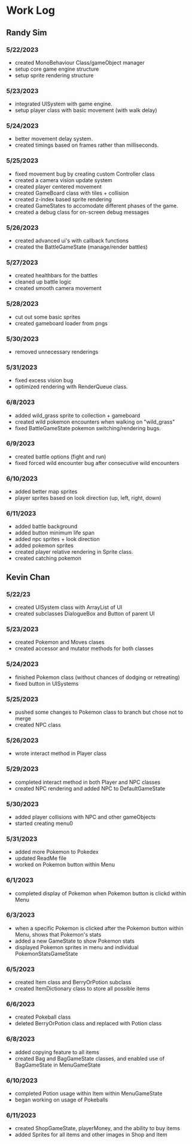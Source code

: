 # Work Log

## Randy Sim

### 5/22/2023

- created MonoBehaviour Class/gameObject manager
- setup core game engine structure
- setup sprite rendering structure

### 5/23/2023

- integrated UISystem with game engine.
- setup player class with basic movement (with walk delay)

### 5/24/2023

- better movement delay system.
- created timings based on frames rather than milliseconds.

### 5/25/2023

- fixed movement bug by creating custom Controller class
- created a camera vision update system
- created player centered movement
- created GameBoard class with tiles + collision
- created z-index based sprite rendering
- created GameStates to accomodate different phases of the game.
- created a debug class for on-screen debug messages

### 5/26/2023

- created advanced ui's with callback functions
- created the BattleGameState (manage/render battles)

### 5/27/2023

- created healthbars for the battles
- cleaned up battle logic
- created smooth camera movement

### 5/28/2023

- cut out some basic sprites
- created gameboard loader from pngs

### 5/30/2023

- removed unnecessary renderings

### 5/31/2023

- fixed excess vision bug
- optimized rendering with RenderQueue class.

### 6/8/2023

- added wild_grass sprite to collection + gameboard
- created wild pokemon encounters when walking on "wild_grass"
- fixed BattleGameState pokemon switching/rendering bugs.

### 6/9/2023

- created battle options (fight and run)
- fixed forced wild encounter bug after consecutive wild encounters

### 6/10/2023
- added better map sprites
- player sprites based on look direction (up, left, right, down)

### 6/11/2023
- added battle background
- added button minimum life span
- added npc sprites + look direction
- added pokemon sprites
- created player relative rendering in Sprite class.
- created catching pokemon

## Kevin Chan

### 5/22/23

- created UISystem class with ArrayList of UI
- created subclasses DialogueBox and Button of parent UI

### 5/23/2023

- created Pokemon and Moves clases
- created accessor and mutator methods for both classes

### 5/24/2023

- finished Pokemon class (without chances of dodging or retreating)
- fixed button in UISystems

### 5/25/2023

- pushed some changes to Pokemon class to branch but chose not to merge
- created NPC class

### 5/26/2023

- wrote interact method in Player class

### 5/29/2023

- completed interact method in both Player and NPC classes
- created NPC rendering and added NPC to DefaultGameState

### 5/30/2023

- added player collisions with NPC and other gameObjects
- started creating menu0

### 5/31/2023

- added more Pokemon to Pokedex
- updated ReadMe file
- worked on Pokemon button within Menu

### 6/1/2023

- completed display of Pokemon when Pokemon button is clickd within Menu

### 6/3/2023

- when a specific Pokemon is clicked after the Pokemon button within Menu, shows that Pokemon's stats
- added a new GameState to show Pokemon stats
- displayed Pokemon sprites in menu and individual PokemonStatsGameState

### 6/5/2023

- created Item class and BerryOrPotion subclass
- created ItemDictionary class to store all possible items

### 6/6/2023

- created Pokeball class
- deleted BerryOrPotion class and replaced with Potion class

### 6/8/2023

- added copying feature to all items
- created Bag and BagGameState classes, and enabled use of BagGameState in MenuGameState

### 6/10/2023

- completed Potion usage within Item within MenuGameState
- began working on usage of Pokeballs

### 6/11/2023

- created ShopGameState, playerMoney, and the ability to buy items
- added Sprites for all items and other images in Shop and Item

